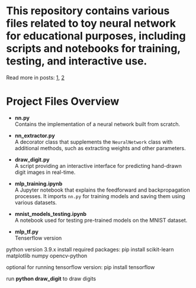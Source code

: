 # This repository contains various files related to toy neural network for educational purposes, including scripts and notebooks for training, testing, and interactive use.

Read more in posts: [1](https://www.linkedin.com/feed/update/urn:li:activity:7222336260659433473/), [2](https://www.linkedin.com/feed/update/urn:li:activity:7239729033104494592/)



# Project Files Overview


- **nn.py**  
  Contains the implementation of a neural network built from scratch.

- **nn_extractor.py**  
  A decorator class that supplements the `NeuralNetwork` class with additional methods, such as extracting weights and other parameters.

- **draw_digit.py**  
  A script providing an interactive interface for predicting hand-drawn digit images in real-time.

- **mlp_training.ipynb**  
  A Jupyter notebook that explains the feedforward and backpropagation processes. It imports `nn.py` for training models and saving them using various datasets.

- **mnist_models_testing.ipynb**  
  A notebook used for testing pre-trained models on the MNIST dataset.

- **mlp_tf.py**  
  Tenserflow version

python version 3.9.x
install required packages:
pip install scikit-learn matplotlib numpy opencv-python

optional for running tensorflow version:
pip install tensorflow

run **python draw_digit** to draw digits
